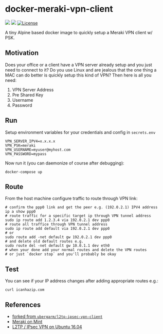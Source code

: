 docker-meraki-vpn-client
===
[![](https://images.microbadger.com/badges/image/ubergarm/l2tp-ipsec-vpn-client.svg)](https://microbadger.com/images/nicolabeghin/docker-meraki-vpn-client) [![](https://images.microbadger.com/badges/version/ubergarm/l2tp-ipsec-vpn-client.svg)](https://microbadger.com/images/nicolabeghin/docker-meraki-vpn-client) [![License](https://img.shields.io/github/license/mashape/apistatus.svg)](https://github.com/nicolabeghin/docker-meraki-vpn-client/blob/master/LICENSE)

A tiny Alpine based docker image to quickly setup a Meraki VPN client w/ PSK.

## Motivation
Does your office or a client have a VPN server already setup and you
just need to connect to it? Do you use Linux and are jealous that the
one thing a MAC can do better is quickly setup this kind of VPN? Then
here is all you need:

1. VPN Server Address
2. Pre Shared Key
3. Username
4. Password

## Run
Setup environment variables for your credentials and config in `secrets.env`

    VPN_SERVER_IPV4=x.x.x.x
    VPN_PSK=meraki
    VPN_USERNAME=myuser@myhost.com
    VPN_PASSWORD=mypass
    
Now run it (you can daemonize of course after debugging):

    docker-compose up

## Route
From the host machine configure traffic to route through VPN link:

    # confirm the ppp0 link and get the peer e.g. (192.0.2.1) IPV4 address
    ip a show ppp0
    # route traffic for a specific target ip through VPN tunnel address
    sudo ip route add 1.2.3.4 via 192.0.2.1 dev ppp0
    # route all traffice through VPN tunnel address
    sudo ip route add default via 192.0.2.1 dev ppp0
    # or
    sudo route add -net default gw 192.0.2.1 dev ppp0
    # and delete old default routes e.g.
    sudo route del -net default gw 10.0.1.1 dev eth0
    # when your done add your normal routes and delete the VPN routes
    # or just `docker stop` and you'll probably be okay

## Test
You can see if your IP address changes after adding appropriate routes e.g.:

    curl icanhazip.com

## References
* [forked from `ubergarm/l2tp-ipsec-vpn-client`](https://github.com/ubergarm/l2tp-ipsec-vpn-client)
* [Meraki on Mint](http://stuffjasondoes.com/2018/08/16/configuring-meraki-client-vpn-on-linux-mint-19-network-manager/)
* [L2TP / IPsec VPN on Ubuntu 16.04](http://www.jasonernst.com/2016/06/21/l2tp-ipsec-vpn-on-ubuntu-16-04/)
